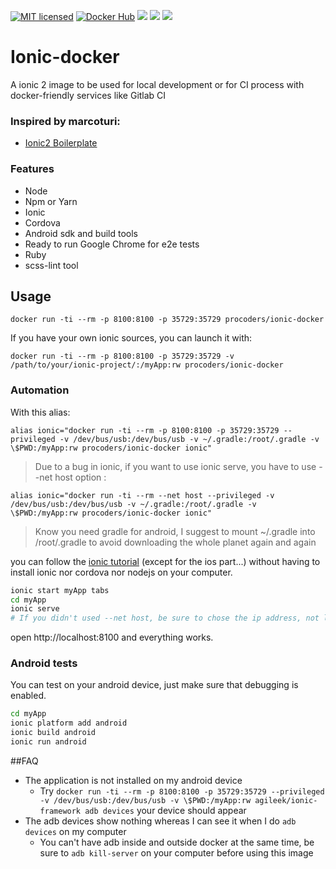 [![MIT licensed](https://img.shields.io/badge/license-MIT-blue.svg)](https://tldrlegal.com/license/mit-license#summary) [![Docker Hub](https://img.shields.io/badge/docker-ready-blue.svg)](https://registry.hub.docker.com/u/procoders/ionic) [![](https://badge.imagelayers.io/procoders/ionic:latest.svg)](https://imagelayers.io/?images=procoders/ionic:latest 'Get your own badge on imagelayers.io')
[![](https://images.microbadger.com/badges/image/procoders/ionic-docker.svg)](https://microbadger.com/images/procoders/ionic-docker "Get your own image badge on microbadger.com")
[![](https://images.microbadger.com/badges/version/procoders/ionic-docker.svg)](https://microbadger.com/images/procoders/ionic-docker "Get your own version badge on microbadger.com")

# Ionic-docker
A ionic 2 image to be used for local development or for CI process with docker-friendly services like Gitlab CI

### Inspired by marcoturi:
- [Ionic2 Boilerplate](https://github.com/marcoturi/ionic2-boilerplate)

### Features
- Node
- Npm or Yarn
- Ionic
- Cordova
- Android sdk and build tools
- Ready to run Google Chrome for e2e tests
- Ruby 
- scss-lint tool

## Usage

```
docker run -ti --rm -p 8100:8100 -p 35729:35729 procoders/ionic-docker
```
If you have your own ionic sources, you can launch it with:

```
docker run -ti --rm -p 8100:8100 -p 35729:35729 -v /path/to/your/ionic-project/:/myApp:rw procoders/ionic-docker
```

### Automation
With this alias:

```
alias ionic="docker run -ti --rm -p 8100:8100 -p 35729:35729 --privileged -v /dev/bus/usb:/dev/bus/usb -v ~/.gradle:/root/.gradle -v \$PWD:/myApp:rw procoders/ionic-docker ionic"
```

> Due to a bug in ionic, if you want to use ionic serve, you have to use --net host option :

```
alias ionic="docker run -ti --rm --net host --privileged -v /dev/bus/usb:/dev/bus/usb -v ~/.gradle:/root/.gradle -v \$PWD:/myApp:rw procoders/ionic-docker ionic"
```

> Know you need gradle for android, I suggest to mount ~/.gradle into /root/.gradle to avoid downloading the whole planet again and again

you can follow the [ionic tutorial](http://ionicframework.com/getting-started/) (except for the ios part...) without having to install ionic nor cordova nor nodejs on your computer.

```bash
ionic start myApp tabs
cd myApp
ionic serve
# If you didn't used --net host, be sure to chose the ip address, not localhost, or you would not be able to use it
```
open http://localhost:8100 and everything works.

### Android tests
You can test on your android device, just make sure that debugging is enabled.

```bash
cd myApp
ionic platform add android
ionic build android
ionic run android
```

##FAQ
* The application is not installed on my android device
    * Try `docker run -ti --rm -p 8100:8100 -p 35729:35729 --privileged -v /dev/bus/usb:/dev/bus/usb -v \$PWD:/myApp:rw agileek/ionic-framework adb devices` your device should appear
* The adb devices show nothing whereas I can see it when I do `adb devices` on my computer
    * You can't have adb inside and outside docker at the same time, be sure to `adb kill-server` on your computer before using this image

